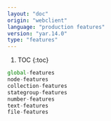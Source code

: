 ```yaml
---
layout: "doc"
origin: "webclient"
language: "production features"
version: "yar.14.0"
type: "features"
---
```


1. TOC
{:toc}

```js
global-features
node-features
collection-features
stategroup-features
number-features
text-features
file-features
```
